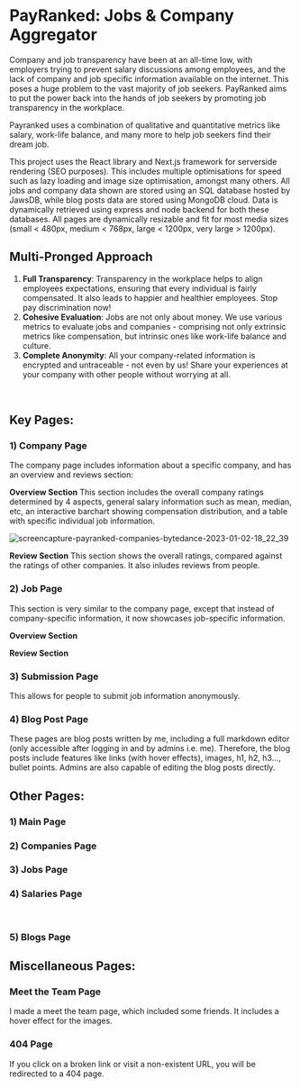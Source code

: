 # PayRanked: Jobs & Company Aggregator

Company and job transparency have been at an all-time low, with employers trying to prevent salary discussions among employees, and the lack of company and job specific information available on the internet. This poses a huge problem to the vast majority of job seekers. PayRanked aims to put the power back into the hands of job seekers by promoting job transparency in the workplace.

Payranked uses a combination of qualitative and quantitative metrics like salary, work-life balance, and many more to help job seekers find their dream job. 

This project uses the React library and Next.js framework for serverside rendering (SEO purposes). This includes multiple optimisations for speed such as lazy loading and image size optimisation, amongst many others. All jobs and company data shown are stored using an SQL database hosted by JawsDB, while blog posts data are stored using MongoDB cloud. Data is dynamically retrieved using express and node backend for both these databases. All pages are dynamically resizable and fit for most media sizes (small < 480px, medium < 768px, large < 1200px, very large > 1200px).

## Multi-Pronged Approach

1. **Full Transparency**: Transparency in the workplace helps to align employees expectations, ensuring that every individual is fairly compensated. It also leads to happier and healthier employees. Stop pay discrimination now!
2. **Cohesive Evaluation**: Jobs are not only about money. We use various metrics to evaluate jobs and companies - comprising not only extrinsic metrics like compensation, but intrinsic ones like work-life balance and culture.
3. **Complete Anonymity**: All your company-related information is encrypted and untraceable - not even by us! Share your experiences at your company with other people without worrying at all.

‍
## Key Pages:

### 1) Company Page

The company page includes information about a specific company, and has an overview and reviews section:

**Overview Section**
This section includes the overall company ratings determined by 4 aspects, general salary information such as mean, median, etc, an interactive barchart showing compensation distribution, and a table with specific individual job information.

![screencapture-payranked-companies-bytedance-2023-01-02-18_22_39](https://user-images.githubusercontent.com/42771547/210218982-ca2d22dd-e80b-454c-85f4-4bed6cd056fc.png)

**Review Section**
This section shows the overall ratings, compared against the ratings of other companies. It also inludes reviews from people.

### 2) Job Page

This section is very similar to the company page, except that instead of company-specific information, it now showcases job-specific information.

**Overview Section**


**Review Section**


### 3) Submission Page

This allows for people to submit job information anonymously.

### 4) Blog Post Page

These pages are blog posts written by me, including a full markdown editor (only accessible after logging in and by admins i.e. me). Therefore, the blog posts include features like links (with hover effects), images, h1, h2, h3..., bullet points. Admins are also capable of editing the blog posts directly.

## Other Pages:

### 1) Main Page

### 2) Companies Page

### 3) Jobs Page

### 4) Salaries Page
‍
### 5) Blogs Page

## Miscellaneous Pages:

### Meet the Team Page

I made a meet the team page, which included some friends. It includes a hover effect for the images.

### 404 Page

If you click on a broken link or visit a non-existent URL, you will be redirected to a 404 page.
